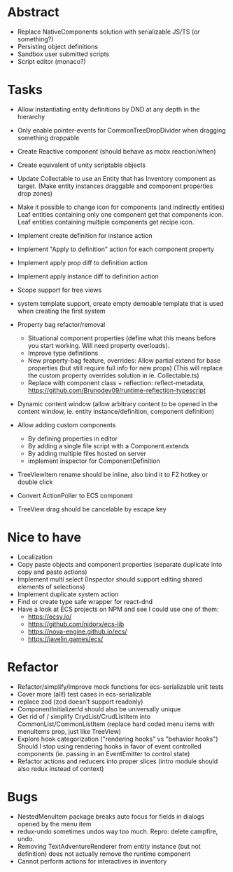 # Abstract

- Replace NativeComponents solution with serializable JS/TS (or something?)
- Persisting object definitions
- Sandbox user submitted scripts
- Script editor (monaco?)

# Tasks

- Allow instantiating entity definitions by DND at any depth in the hierarchy
- Only enable pointer-events for CommonTreeDropDivider when dragging something droppable

- Create Reactive component (should behave as mobx reaction/when)
- Create equivalent of unity scriptable objects

- Update Collectable to use an Entity that has Inventory component as target.
  (Make entity instances draggable and component properties drop zones)

- Make it possible to change icon for components (and indirectly entities)
  Leaf entities containing only one component get that components icon.
  Leaf entities containing multiple components get recipe icon.

- Implement create definition for instance action
- Implement "Apply to definition" action for each component property
- Implement apply prop diff to definition action
- Implement apply instance diff to definition action
- Scope support for tree views

- system template support, create empty demoable template that is used when creating the first system

- Property bag refactor/removal

  - Situational component properties (define what this means before you start working. Will need property overloads).
  - Improve type definitions
  - New property-bag feature, overrides: Allow partial extend for base properties (but still require full info for new props)
    (This will replace the custom property overrides solution in ie. Collectable.ts)
  - Replace with component class + reflection: reflect-metadata, https://github.com/Brunodev09/runtime-reflection-typescript

- Dynamic content window
  (allow arbitrary content to be opened in the content window, ie. entity instance/definition, component definition)

- Allow adding custom components
  - By defining properties in editor
  - By adding a single file script with a Component.extends
  - By adding multiple files hosted on server
  - implement inspector for ComponentDefinition
- TreeViewItem rename should be inline, also bind it to F2 hotkey or double click

- Convert ActionPoller to ECS component
- TreeView drag should be cancelable by escape key

# Nice to have

- Localization
- Copy paste objects and component properties (separate duplicate into copy and paste actions)
- Implement multi select (Inspector should support editing shared elements of selections)
- Implement duplicate system action
- Find or create type safe wrapper for react-dnd
- Have a look at ECS projects on NPM and see I could use one of them:
  - https://ecsy.io/
  - https://github.com/nidorx/ecs-lib
  - https://nova-engine.github.io/ecs/
  - https://javelin.games/ecs/

# Refactor

- Refactor/simplify/improve mock functions for ecs-serializable unit tests
- Cover more (all!) test cases in ecs-serializable
- replace zod (zod doesn't support readonly)
- ComponentInitializerId should also be universally unique
- Get rid of / simplify CrydList/CrudListItem into CommonList/CommonListItem
  (replace hard coded menu items with menuItems prop, just like TreeView)
- Explore hook categorization ("rendering hooks" vs "behavior hooks")
  Should I stop using rendering hooks in favor of event controlled components (ie. passing in an EventEmitter to control state)
- Refactor actions and reducers into proper slices (intro module should also redux instead of context)

# Bugs

- NestedMenuItem package breaks auto focus for fields in dialogs opened by the menu item
- redux-undo sometimes undos way too much. Repro: delete campfire, undo.
- Removing TextAdventureRenderer from entity instance (but not definition) does not actually remove the runtime component
- Cannot perform actions for interactives in inventory
